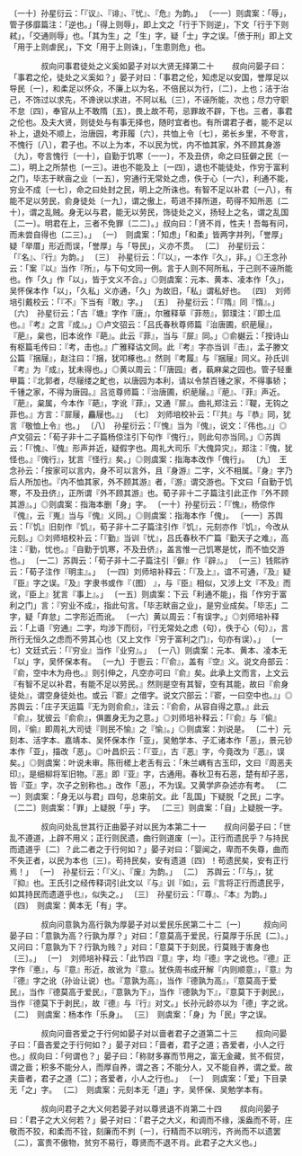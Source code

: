 <!-- { "loadSidebar": true } -->
〔一十〕孙星衍云：「『议』、『诽』、『忧』、『危』为韵。」
〔一一〕则虞案：「辱」，管子侈靡篇注：「逆也。」「得上则辱」，即上文之「行于下则逆」，下文「行于下则弒」，「交通则辱」也。「其为生」之「生」字，疑「士」字之误。「偾于刑」即上文「用于上则虐民」，下文「用于上则诛」，「生患则危」也。



　　　　叔向问事君徒处之义奚如晏子对以大贤无择第二十
　　叔向问晏子曰：「事君之伦，徒处之义奚如？」晏子对曰：「事君之伦，知虑足以安国，誉厚足以导民〔一〕，和柔足以怀众，不廉上以为名，不倍民以为行，〔二〕，上也；洁于治己，不饰过以求先，不谗谀以求进，不阿以私〔三〕，不诬所能，次也；尽力守职不怠〔四〕，奉官从上不敢隋〔五〕，畏上故不苟，忌罪故不辟，下也。三者，事君之伦也。及夫大贤，则徒处与有事无择也，随时宜者也。有所谓君子者，能不足以补上，退处不顺上，治唐园，考菲履〔六〕，共恤上令〔七〕，弟长乡里，不夸言，不愧行〔八〕，君子也。不以上为本，不以民为忧，内不恤其家，外不顾其身游〔九〕，夸言愧行〔一十〕，自勤于饥寒〔一一〕，不及丑侪，命之曰狂僻之民〔一二〕，明上之所禁也〔一三〕。进也不能及上〔一四〕，退也不能徒处，作穷于富利之门，毕志于畎亩之业〔一五〕，穷通行无常处之虑，佚于心〔一六〕，利通不能，穷业不成〔一七〕，命之曰处封之民，明上之所诛也。有智不足以补君〔一八〕，有能不足以劳民，俞身徒处〔一九〕，谓之傲上，苟进不择所道，苟得不知所恶〔二十〕，谓之乱贼。身无以与君，能无以劳民，饰徒处之义，扬轻上之名，谓之乱国〔二一〕。明君在上，三者不免罪〔二二〕。」叔向曰：「贤不肖，性夫！吾每有问，而未尝自得也〔二三〕。」
〔一〕　则虞案：「知虑」「和柔」皆两字并列，「誉厚」疑「举厝」形近而误，「誉厚」与「导民」，义亦不贯。
〔二〕　孙星衍云：「『名』、『行』为韵。」
〔三〕　孙星衍云：「『以』，一本作『久』，非。」◎王念孙云：「案『以』当作『所』，与下句文同一例。言于人则不阿所私，于己则不诬所能也。作「久」作「以」，皆于文义不合。」◎则虞案：元本、黄本、凌本作「久」，吴怀保本作「以」，「久私」义亦通，「久」为故旧，「私」谓私好也。
〔四〕　刘师培引戴校云：「『不』下当有『敢』字。」
〔五〕　孙星衍云：「『隋』同『惰』。」
〔六〕　孙星衍云：「古『塘』字作『唐』，尔雅释草『菲芴』，郭璞注：『即土瓜也。』『考』之言『成』。」◎卢文弨云：「吕氏春秋尊师篇『治唐圃，织萉屦』，『萉』，枲也，旧本讹作『葩』。此云『菲』，当与『屝』同。」◎俞樾云：「按诗山有枢篇毛传曰：『考，击也。』广雅释诂文同。此『考』字亦当训『击』，孟子滕文公篇『捆屦』，赵注曰：『捆，犹叩椓也。』然则『考履』与『捆屦』同义。孙氏训『考』为『成』，犹未得也。」◎黄以周云：「『唐园』者，蓻麻枲之园也。管子轻重甲篇：『北郭者，尽屦缕之甿也，以唐园为本利，请以令禁百锺之家，不得事轿；千锺之家，不得为唐园。』吕览尊师篇：『治唐圃，织萉屦。』『萉』、『菲』声近。『萉』，枲属，今本作『葩』，字讹『菲』，又通『屝』。曲礼郑注云：『鞮，无钩之菲也。』方言：『屝屦，麤屦也。』」
〔七〕　刘师培校补云：「『共』与『恭』同，犹言『敬恤上令』也。」
〔八〕　孙星衍云：「『愧』当为『傀』，说文：『伟也。』」◎卢文弨云：「荀子非十二子篇杨倞注引下句作『傀行』，则此句亦当同。」◎苏舆云：「『愧』、『傀』形声并近，疑假字也。周礼大司乐『大傀异灾』，郑注：『傀，犹怪也。』『傀行』，犹言『怪行』矣。」◎则虞案：指海本改作「傀行」。
〔九〕　王念孙云：「按家可以言内，身不可以言外，且『身游』二字，义不相属。『身』字乃后人所加也。『内不恤其家，外不顾其游』者，『游』谓交游也。下文曰「自勤于饥寒，不及丑侪』，正所谓『外不顾其游』也。荀子非十二子篇注引此正作『外不顾其游』。」◎则虞案：指海本删「身」字。
〔一十〕孙星衍云：「『愧』，杨倞作『傀』，云『嵬』当与『傀』义同。」◎则虞案：指海本作「傀」。
〔一一〕苏舆云：「『饥』旧刻作『饥』，荀子非十二子篇注引作『饥』，元刻亦作『饥』，今改从元刻。」◎刘师培校补云：「『勤』当训『忧』，吕氏春秋不广篇『勤天子之难』，高注：『勤，忧也。』『自勤于饥寒，不及丑侪』，盖言惟一己饥寒是忧，而不恤交游也。」
〔一二〕苏舆云：「荀子非十二子篇注引『僻』作『辟』。」
〔一三〕钱熙祚云：「荀子注作『明主』。」
〔一四〕刘师培补释云：「『及上』，谊不可通，『及』疑『臣』字之误。『及』字隶书或作『（图） 』，与『臣』相似，又涉上文『不及』而讹，『臣上』犹言『事上』。」
〔一五〕则虞案：下云「利通不能」，指「作穷于富利之门」言：『穷业不成』，指此句言。「毕志畎亩之业」，是穷业成矣。「毕志」二字，疑「弃怠」二字形近而讹。
〔一六〕黄以周云：「有误字。」◎刘师培补释云：「上语『穷通』二字，均涉下而衍，『行无常处之虑（句），佚于心（句）』，言所行无恒久之虑而不劳其心也（又上文作『穷于富利之门』，句亦有误）。」
〔一七〕文廷式云：「『穷业』当作『业穷』。」
〔一八〕则虞案：元本、黄本、凌本无「以」字，吴怀保本有。
〔一九〕于鬯云：「『俞』，盖有『空』义。说文舟部云：『俞，空中木为舟也。』则引伸之，凡空亦可曰『俞』矣。此承上文而言，上文云『有智不足以补君，有能不足以劳民。』然则是空有其智，空有其能，故曰『俞身徒处』，谓空身徒处也。或云『窬』之借字。说文穴部云：『窬，一曰空中也。』」◎苏舆云：「庄子天运篇『无为则俞俞』，注云：『俞俞，从容自得之意。』此云『俞』，犹彼云『俞俞』，俱置身无为之意。」◎刘师培补释云：「『俞』与『偷』同，『偷』即周礼大司徒『则民不愉』之『愉』。」◎则虞案：刘说是。
〔二十〕元刻本、活字本、嘉靖本、吴怀保本作「亚」，吴勉学本、子汇诸本作「恶」，景元钞本作「亚」，描改「恶」。◎叶昌炽云：「『亚』，古『恶』字，今竟改为『恶』，误矣。」◎则虞案：叶说未审。陈衎槎上老舌有云：「朱兰嵎有古玉印，文曰『周恶夫印』，是细柳将军旧物。『恶』即『亚』字，古通用。春秋卫有石恶，楚有却子恶，皆『亚』字，次子之别称也。」改作「恶」，不为误。又黄学庐杂述亦有考。
〔二一〕则虞案：「身无以与君」四句，总束前文。此「乱国」下疑脱「之民」二字。
〔二二〕则虞案：「罪」上疑脱「乎」字。
〔二三〕则虞案：「自」上疑脱一字。



　　　　叔向问处乱世其行正曲晏子对以民为本第二十一
　　叔向问晏子曰：「世乱不遵道，上辟不用义；正行则民遗，曲行则道废〔一〕。正行而遗民乎？与持民而遗道乎〔二〕？此二者之于行何如？」晏子对曰：「婴闻之，卑而不失尊，曲而不失正者，以民为本也〔三〕。苟持民矣，安有遗道〔四〕！苟遗民矣，安有正行焉！」
〔一〕　孙星衍云：「『义』、『废』为韵。」
〔二〕　苏舆云：「『与』，犹『抑』也。王氏引之经传释词引此文以『与』训『如』，云『言将正行而遗民乎，如其持民而遗道乎也』，似失之。」
〔三〕　孙星衍云：「『尊』、『本』为韵。」
〔四〕　则虞案：黄本无「有」字。



　　　　叔向问意孰为高行孰为厚晏子对以爱民乐民第二十二〔一〕
　　叔向问晏子曰：「意孰为高？行孰为厚？」对曰：「意莫高于爱民，行莫厚于乐民〔二〕。」又问曰：「意孰为下？行孰为贱？」对曰：「意莫下于刻民，行莫贱于害身也〔三〕。」
〔一〕　刘师培补释云：「此节四『意』字，均『德』字之讹也。『德』正字作『悳』，与『意』形近，故讹为『意』。犹佚周书成开解『内则顺意』，『意』为『德』字之讹（孙诒让说）也。『意孰为高』，当作『德孰为高』，『意莫高于爱民』，当作『德莫高于爱民』，『意孰为下』，当作『德孰为下』，『意莫下于剥民』，当作『德莫下于剥民』，故『德』与『行』对文。」长孙元龄亦以为「德」字之讹。
〔二〕　则虞案：杨本作「乐身」。
〔三〕　则虞案：「身」为「民」字之误。



　　　　叔向问啬吝爱之于行何如晏子对以啬者君子之道第二十三
　　叔向问晏子曰：「啬吝爱之于行何如？」晏子对曰：「啬者，君子之道；吝爱者，小人之行也。」叔向曰：「何谓也？」晏子曰：「称财多寡而节用之，富无金藏，贫不假贷，谓之啬；积多不能分人，而厚自养，谓之吝；不能分人，又不能自养，谓之爱。故夫啬者，君子之道〔二〕；吝爱者，小人之行也。」
〔一〕　则虞案：「爱」下目录无「之」字。
〔二〕　则虞案：元刻本无「道」字，吴怀保、吴勉学本有。



　　　　叔向问君子之大义何若晏子对以尊贤退不肖第二十四
　　叔向问晏子曰：「君子之大义何若？」晏子对曰：「君子之大义，和调而不缘，溪盎而不苛，庄敬而不狡，和柔而不铨，刻廉而不刿〔一〕，行精而不以明污，齐尚而不以遗罢〔二〕，富贵不傲物，贫穷不易行，尊贤而不退不肖。此君子之大义也。」
